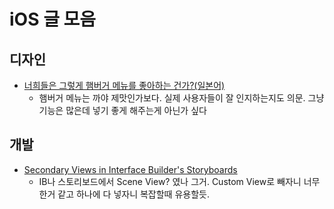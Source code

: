 # iOS 글 모음

## 디자인

- [너희들은 그렇게 햄버거 메뉴를 좋아하는 건가?(일본어)](http://qiita.com/usagimaru/items/930de80062bdae880630)
  - 햄버거 메뉴는 까야 제맛인가보다. 실제 사용자들이 잘 인지하는지도 의문. 그냥 기능은 많은데 넣기 좋게 해주는게 아닌가 싶다

## 개발

- [Secondary Views in Interface Builder's Storyboards](http://blog.curtisherbert.com/secondary-views/)
  - IB나 스토리보드에서 Scene View? 였나 그거. Custom View로 빼자니 너무 한거 같고 하나에 다 넣자니 복잡할때 유용할듯.
